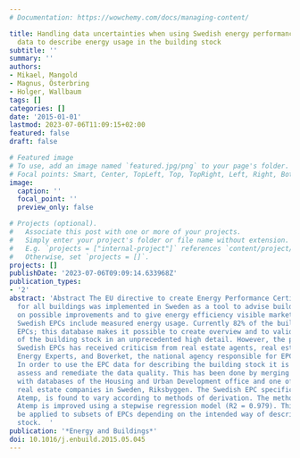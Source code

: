 ```yaml
---
# Documentation: https://wowchemy.com/docs/managing-content/

title: Handling data uncertainties when using Swedish energy performance certificate
  data to describe energy usage in the building stock
subtitle: ''
summary: ''
authors:
- Mikael, Mangold
- Magnus, Österbring
- Holger, Wallbaum
tags: []
categories: []
date: '2015-01-01'
lastmod: 2023-07-06T11:09:15+02:00
featured: false
draft: false

# Featured image
# To use, add an image named `featured.jpg/png` to your page's folder.
# Focal points: Smart, Center, TopLeft, Top, TopRight, Left, Right, BottomLeft, Bottom, BottomRight.
image:
  caption: ''
  focal_point: ''
  preview_only: false

# Projects (optional).
#   Associate this post with one or more of your projects.
#   Simply enter your project's folder or file name without extension.
#   E.g. `projects = ["internal-project"]` references `content/project/deep-learning/index.md`.
#   Otherwise, set `projects = []`.
projects: []
publishDate: '2023-07-06T09:09:14.633968Z'
publication_types:
- '2'
abstract: 'Abstract The EU directive to create Energy Performance Certificates (EPC)
  for all buildings was implemented in Sweden as a tool to advise building owners
  on possible improvements and to give energy efficiency visible market value. The
  Swedish EPCs include measured energy usage. Currently 82% of the buildings have
  EPCs; this database makes it possible to create overview and to validate models
  of the building stock in an unprecedented high detail. However, the process of issuing
  Swedish EPCs has received criticism from real estate agents, real estate owners,
  Energy Experts, and Boverket, the national agency responsible for EPC data collection.
  In order to use the EPC data for describing the building stock it is necessary to
  assess and remediate the data quality. This has been done by merging the EPC data
  with databases of the Housing and Urban Development office and one of the larger
  real estate companies in Sweden, Riksbyggen. The Swedish EPC specific area measurement,
  Atemp, is found to vary according to methods of derivation. The method of estimating
  Atemp is improved using a stepwise regression model (R2 = 0.979). This method can
  be applied to subsets of EPCs depending on the intended way of describing the building
  stock.  '
publication: '*Energy and Buildings*'
doi: 10.1016/j.enbuild.2015.05.045
---
```

